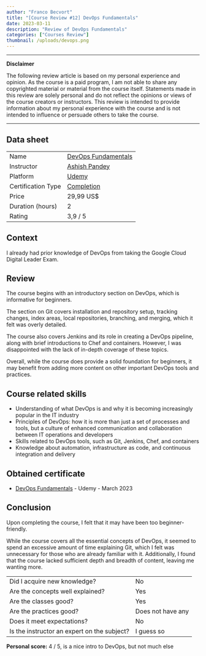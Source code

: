 ```yaml
---
author: "Franco Becvort"
title: "[Course Review #12] DevOps Fundamentals"
date: 2023-03-11
description: "Review of DevOps Fundamentals"
categories: ["Courses Review"]
thumbnail: /uploads/devops.png
---
```


---

**Disclaimer**

The following review article is based on my personal experience and opinion. As the course is a paid program, I am not able to share any copyrighted material or material from the course itself. Statements made in this review are solely personal and do not reflect the opinions or views of the course creators or instructors. This review is intended to provide information about my personal experience with the course and is not intended to influence or persuade others to take the course.

---

## Data sheet

|                    |                                                                                                   |
| ------------------ | ------------------------------------------------------------------------------------------------- |
| Name               | [DevOps Fundamentals](https://www.udemy.com/course/devops-fundamentals-for-beginners/)            |
| Instructor         | [Ashish Pandey](https://www.linkedin.com/in/ashishrpandey/)                                       |
| Platform           | [Udemy](https://www.udemy.com/)                                                                   |
| Certification Type | [Completion](https://support.udemy.com/hc/en-us/sections/360011037194-Certificates-of-Completion) |
| Price              | 29,99 US$                                                                                         |
| Duration \(hours\) | 2                                                                                                 |
| Rating             | 3,9 / 5                                                                                           |

## Context

I already had prior knowledge of DevOps from taking the Google Cloud Digital Leader Exam.

## Review

The course begins with an introductory section on DevOps, which is informative for beginners.

The section on Git covers installation and repository setup, tracking changes, index areas, local repositories, branching, and merging, which it felt was overly detailed.

The course also covers Jenkins and its role in creating a DevOps pipeline, along with brief introductions to Chef and containers. However, I was disappointed with the lack of in-depth coverage of these topics.

Overall, while the course does provide a solid foundation for beginners, it may benefit from adding more content on other important DevOps tools and practices.

## Course related skills

- Understanding of what DevOps is and why it is becoming increasingly popular in the IT industry
- Principles of DevOps: how it is more than just a set of processes and tools, but a culture of enhanced communication and collaboration between IT operations and developers
- Skills related to DevOps tools, such as Git, Jenkins, Chef, and containers
- Knowledge about automation, infrastructure as code, and continuous integration and delivery

## Obtained certificate

- [DevOps Fundamentals](https://udemy-certificate.s3.amazonaws.com/pdf/UC-74e86fa7-fe56-4ab9-8030-f358f659348d.pdf) - Udemy - March 2023

## Conclusion

Upon completing the course, I felt that it may have been too beginner-friendly.

While the course covers all the essential concepts of DevOps, it seemed to spend an excessive amount of time explaining Git, which I felt was unnecessary for those who are already familiar with it. Additionally, I found that the course lacked sufficient depth and breadth of content, leaving me wanting more.

|                                             |                   |
| ------------------------------------------- | ----------------- |
| Did I acquire new knowledge?                | No                |
| Are the concepts well explained?            | Yes               |
| Are the classes good?                       | Yes               |
| Are the practices good?                     | Does not have any |
| Does it meet expectations?                  | No                |
| Is the instructor an expert on the subject? | I guess so        |

**Personal score:** 4 / 5, is a nice intro to DevOps, but not much else
